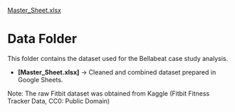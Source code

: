 [Master_Sheet.xlsx](https://github.com/user-attachments/files/22186232/Master_Sheet.xlsx)

# Data Folder

This folder contains the dataset used for the Bellabeat case study analysis.

- **[Master_Sheet.xlsx]** → Cleaned and combined dataset prepared in Google Sheets.

Note: The raw Fitbit dataset was obtained from Kaggle (Fitbit Fitness Tracker Data, CC0: Public Domain)
